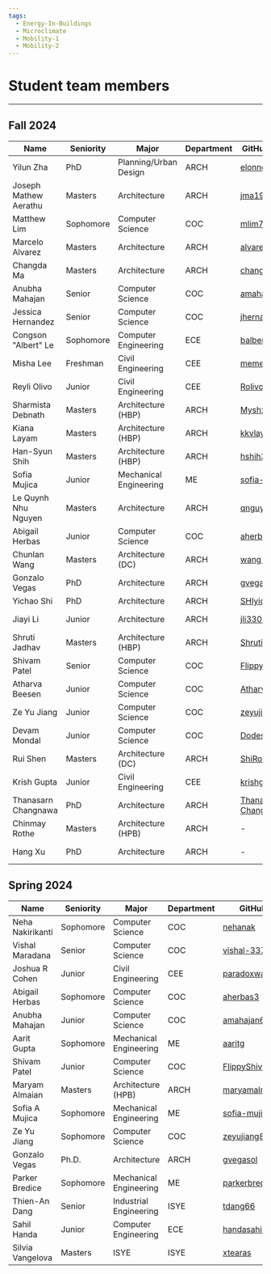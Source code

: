 ```yaml
---
tags:
  - Energy-In-Buildings
  - Microclimate
  - Mobility-1
  - Mobility-2
---
```


# Student team members

---

## Fall 2024



| Name                  | Seniority | Major                  | Department | GitHub Handle                                                 | Topic Area              |
| --------------------- | --------- | ---------------------- | ---------- | ------------------------------------------------------------- | ----------------------- |
| Yilun Zha             | PhD       | Planning/Urban Design  | ARCH       | [elonncha](https://github.com/elonncha)                       | Mobility-PEI            |
| Joseph Mathew Aerathu | Masters   | Architecture           | ARCH       | [jma1999](https://github.com/jma1999)                         | Energy-In-Buildings-Com |
| Matthew Lim           | Sophomore | Computer Science       | COC        | [mlim70](https://github.com/mlim70)                           | MPONC                   |
| Marcelo Alvarez       | Masters   | Architecture           | ARCH       | [alvarezdmarch](https://github.com/alvarezdmarch)             | Microclimate-UMCF       |
| Changda Ma            | Masters   | Architecture           | ARCH       | [changdama](https://github.com/changdama)                     | Neuroarchitecture       |
| Anubha Mahajan        | Senior    | Computer Science       | COC        | [amahajan68](https://github.com/amahajan68)                   | Energy-In-Buildings-Com |
| Jessica Hernandez     | Senior    | Computer Science       | COC        | [jhernandez312](https://github.com/jhernandez312)             | Energy-In-Buildings-Com |
| Congson "Albert" Le   | Sophomore | Computer Engineering   | ECE        | [balbertle](https://github.com/balbertle)                     | Mobility-PEI            |
| Misha Lee             | Freshman  | Civil Engineering      | CEE        | [memesha](https://github.com/memesha)                         | Neuroarchitecture       |
| Reyli Olivo           | Junior    | Civil Engineering      | CEE        | [Rolivo05](https://github.com/Rolivo05)                       | MPONC                   |
| Sharmista Debnath     | Masters   | Architecture (HBP)     | ARCH       | [Myshx](https://github.com/Myshx)                             | Energy-In-Buildings-Res |
| Kiana Layam           | Masters   | Architecture (HBP)     | ARCH       | [kkvlayam](https://github.com/kkvlayam)                       | Energy-In-Buildings-Res |
| Han-Syun Shih         | Masters   | Architecture (HBP)     | ARCH       | [hshih38](https://github.com/hshih38)                         | Energy-In-Buildings-Com |
| Sofia Mujica          | Junior    | Mechanical Engineering | ME         | [sofia-mujica](https://github.com/sofia-mujica)               | Microclimate-UWG        |
| Le Quynh Nhu Nguyen   | Masters   | Architecture           | ARCH       | [qnguyen322](https://github.com/qnguyen322)                   | Neuroarchitecture       |
| Abigail Herbas        | Junior    | Computer Science       | COC        | [aherbas3](https://github.com/aherbas3)                       | Microclimate-UWG        |
| Chunlan Wang          | Masters   | Architecture (DC)      | ARCH       | [wang-123-xi](https://github.com/wang-123-xi)                 | Mobility-PEI            |
| Gonzalo Vegas         | PhD       | Architecture           | ARCH       | [gvegasol](https://github.com/gvegasol)                       | Microclimate-UMCF       |
| Yichao Shi            | PhD       | Architecture           | ARCH       | [SHIyichao98](https://github.com/SHIyichao98)                 | Mobility-PEI            |
| Jiayi Li              | Junior    | Architecture           | ARCH       | [jli3307](https://github.com/jli3307)                         | Energy-In-Buildings-Res |
| Shruti Jadhav         | Masters   | Architecture (HBP)     | ARCH       | [ShrutiJadhav27](https://github.com/ShrutiJadhav27)           | Microclimate-UMCF       |
| Shivam Patel          | Senior    | Computer Science       | COC        | [FlippyShivam](https://github.com/FlippyShivam)               | Energy-In-Buildings-Res |
| Atharva Beesen        | Junior    | Computer Science       | COC        | [AtharvaBeesen](https://github.com/AtharvaBeesen)             | Mobility-PEI            |
| Ze Yu Jiang           | Junior    | Computer Science       | COC        | [zeyujiang8800](https://github.com/zeyujiang8800)             | Microclimate-UWG        |
| Devam Mondal          | Junior    | Computer Science       | COC        | [Dodesimo](https://github.com/Dodesimo)                       | MPONC                   |
| Rui Shen              | Masters   | Architecture (DC)      | ARCH       | [ShiRo-25](https://github.com/ShiRo-25)                       | Microclimate-UMCF       |
| Krish Gupta           | Junior    | Civil Engineering      | CEE        | [krishgupta-CE](https://github.com/krishgupta-CE)             | Microclimate-UWG        |
| Thanasarn Changnawa   | PhD       | Architecture           | ARCH       | [Thanasarn-Changnawa](https://github.com/Thanasarn-Changnawa) | Microclimate-UWG        |
| Chinmay Rothe         | Masters   | Architecture (HPB)     | ARCH       | -                                                             | Microclimate-UMCF       |
| Hang Xu               | PhD       | Architecture           | ARCH       | -                                                             | Energy-In-Buildings     |




## Spring 2024

| Name             | Seniority | Major                  | Department | GitHub                                            | Topic Area          |
| ---------------- | --------- | ---------------------- | ---------- | ------------------------------------------------- | ------------------- |
| Neha Nakirikanti | Sophomore | Computer Science       | COC        | [nehanak](https://github.com/nehanak)             | Mobility-1          |
| Vishal Maradana  | Senior    | Computer Science       | COC        | [vishal-337](https://github.com/vishal-337)       | Mobility-1          |
| Joshua R Cohen   | Junior    | Civil Engineering      | CEE        | [paradoxwalk](https://github.com/paradoxwalk)     | Mobility-1          |
| Abigail Herbas   | Sophomore | Computer Science       | COC        | [aherbas3](https://github.com/aherbas3)           | [Energy-In-Buildings](24sp-energyinbuildings) |
| Anubha Mahajan   | Junior    | Computer Science       | COC        | [amahajan68](https://github.com/amahajan68)       | Energy-In-Buildings |
| Aarit Gupta      | Sophomore | Mechanical Engineering | ME         | [aaritg](https://github.com/aaritg)               | Energy-In-Buildings |
| Shivam Patel     | Junior    | Computer Science       | COC        | [FlippyShivam](https://github.com/FlippyShivam)   | Energy-In-Buildings |
| Maryam Almaian   | Masters   | Architecture (HPB)     | ARCH       | [maryamalmaian](https://github.com/maryamalmaian) | Microclimate        |
| Sofia A Mujica   | Sophomore | Mechanical Engineering | ME         | [sofia-mujica](https://github.com/sofia-mujica)   | Microclimate        |
| Ze Yu Jiang      | Sophomore | Computer Science       | COC        | [zeyujiang8800](https://github.com/zeyujiang8800) | Microclimate        |
| Gonzalo Vegas    | Ph.D.     | Architecture           | ARCH       | [gvegasol](https://github.com/gvegasol)           | Mobility-2          |
| Parker Bredice   | Sophomore | Mechanical Engineering | ME         | [parkerbredice](https://github.com/parkerbredice) | Mobility-2          |
| Thien-An Dang    | Senior    | Industrial Engineering | ISYE       | [tdang66](https://github.com/tdang66)             | Mobility-2          |
| Sahil Handa      | Junior    | Computer Engineering   | ECE        | [handasahil](https://github.com/handasahil)       | Mobility-2          |
| Silvia Vangelova | Masters   | ISYE                   | ISYE       | [xtearas](https://github.com/xtearas)             | Advisor             |

